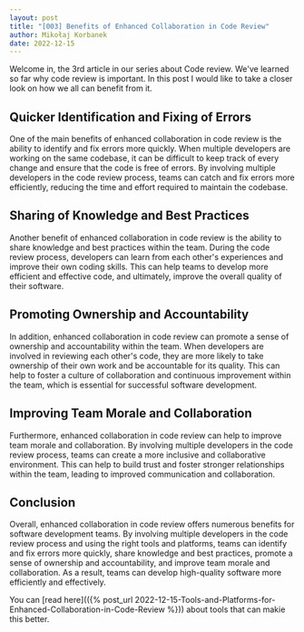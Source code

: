 ```yaml
---
layout: post
title: "[003] Benefits of Enhanced Collaboration in Code Review"
author: Mikołaj Korbanek
date: 2022-12-15
---
```


Welcome in, the 3rd article in our series about Code review. We've learned so far why code review is important. In this post I would like to take a closer look on how we all can benefit from it.

## Quicker Identification and Fixing of Errors

One of the main benefits of enhanced collaboration in code review is the ability to identify and fix errors more quickly. When multiple developers are working on the same codebase, it can be difficult to keep track of every change and ensure that the code is free of errors. By involving multiple developers in the code review process, teams can catch and fix errors more efficiently, reducing the time and effort required to maintain the codebase.

## Sharing of Knowledge and Best Practices

Another benefit of enhanced collaboration in code review is the ability to share knowledge and best practices within the team. During the code review process, developers can learn from each other's experiences and improve their own coding skills. This can help teams to develop more efficient and effective code, and ultimately, improve the overall quality of their software.

## Promoting Ownership and Accountability

In addition, enhanced collaboration in code review can promote a sense of ownership and accountability within the team. When developers are involved in reviewing each other's code, they are more likely to take ownership of their own work and be accountable for its quality. This can help to foster a culture of collaboration and continuous improvement within the team, which is essential for successful software development.

## Improving Team Morale and Collaboration

Furthermore, enhanced collaboration in code review can help to improve team morale and collaboration. By involving multiple developers in the code review process, teams can create a more inclusive and collaborative environment. This can help to build trust and foster stronger relationships within the team, leading to improved communication and collaboration.

## Conclusion

Overall, enhanced collaboration in code review offers numerous benefits for software development teams. By involving multiple developers in the code review process and using the right tools and platforms, teams can identify and fix errors more quickly, share knowledge and best practices, promote a sense of ownership and accountability, and improve team morale and collaboration. As a result, teams can develop high-quality software more efficiently and effectively.

You can [read here](({% post_url 2022-12-15-Tools-and-Platforms-for-Enhanced-Collaboration-in-Code-Review %})) about tools that can makie this better.

